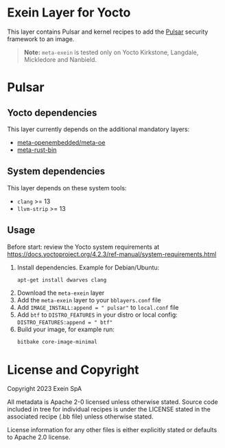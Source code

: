 # Exein Layer for Yocto
This layer contains Pulsar and kernel recipes to add the [Pulsar](https://github.com/Exein-io/pulsar) security framework to an image.

> **Note:** `meta-exein` is tested only on Yocto Kirkstone, Langdale, Mickledore and Nanbield.


# Pulsar

## Yocto dependencies
This layer currently depends on the additional mandatory layers:

- [meta-openembedded/meta-oe](https://github.com/openembedded/meta-openembedded)
- [meta-rust-bin](https://github.com/rust-embedded/meta-rust-bin)


## System dependencies
This layer depends on these system tools:
 
- `clang` >= 13
- `llvm-strip` >= 13 


## Usage
Before start: review the Yocto system requirements at 
https://docs.yoctoproject.org/4.2.3/ref-manual/system-requirements.html

1. Install dependencies. Example for Debian/Ubuntu:
    ```bash
    apt-get install dwarves clang
    ```
2. Download the `meta-exein` layer
3. Add the `meta-exein` layer to your `bblayers.conf` file
4. Add `IMAGE_INSTALL:append = " pulsar"` to `local.conf` file
5. Add `btf` to `DISTRO_FEATURES` in your distro or local config: `DISTRO_FEATURES:append = " btf"`
6. Build your image, for example run:
    ```bash
    bitbake core-image-minimal
    ```

# License and Copyright
Copyright 2023 Exein SpA

All metadata is Apache 2-0 licensed unless otherwise stated. Source code included in tree for individual recipes is under the LICENSE stated in the associated recipe (.bb file) unless otherwise stated.

License information for any other files is either explicitly stated or defaults to Apache 2.0 license.